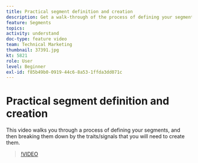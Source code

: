```yaml
---
title: Practical segment definition and creation
description: Get a walk-through of the process of defining your segments, and then break them down by the traits or signals that you need to create them.
feature: Segments
topics: 
activity: understand
doc-type: feature video
team: Technical Marketing
thumbnail: 37391.jpg
kt: 5821
role: User
level: Beginner
exl-id: f85b49b0-0919-44c6-8a53-1ffda3dd071c
---
```

# Practical segment definition and creation

This video walks you through a process of defining your segments, and then breaking them down by the traits/signals that you will need to create them.

>[!VIDEO](https://video.tv.adobe.com/v/37391/?quality=12&learn=on)
